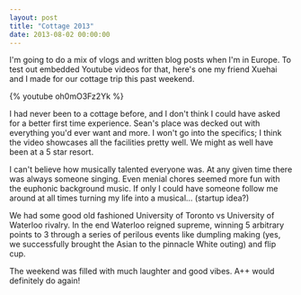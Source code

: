 ```yaml
---
layout: post
title: "Cottage 2013"
date: 2013-08-02 00:00:00
---
```


I'm going to do a mix of vlogs and written blog posts when I'm in Europe. To test out embedded Youtube videos for that, here's one my friend Xuehai and I made for our cottage trip this past weekend.

{% youtube oh0mO3Fz2Yk %}

I had never been to a cottage before, and I don't think I could have asked for a better first time experience. Sean's place was decked out with everything you'd ever want and more. I won't go into the specifics; I think the video showcases all the facilities pretty well. We might as well have been at a 5 star resort.

I can't believe how musically talented everyone was. At any given time there was always someone singing. Even menial chores seemed more fun with the euphonic background music. If only I could have someone follow me around at all times turning my life into a musical... (startup idea?)

We had some good old fashioned University of Toronto vs University of Waterloo rivalry. In the end Waterloo reigned supreme, winning 5 arbitrary points to 3 through a series of perilous events like dumpling making (yes, we successfully brought the Asian to the pinnacle White outing) and flip cup.

The weekend was filled with much laughter and good vibes. A++ would definitely do again!

